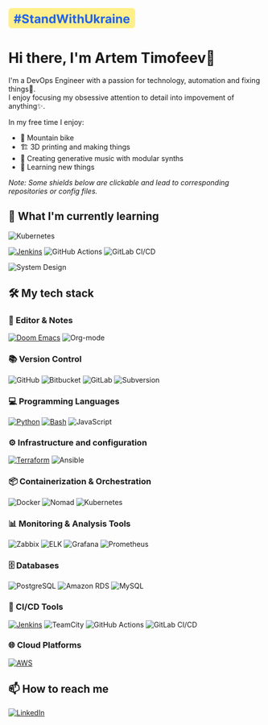 [![Stand With Ukraine](https://raw.githubusercontent.com/vshymanskyy/StandWithUkraine/main/badges/StandWithUkraine.svg)](https://stand-with-ukraine.pp.ua)

# Hi there, I'm Artem Timofeev👋

I'm a DevOps Engineer with a passion for technology, automation and fixing things👷. \
I enjoy focusing my obsessive attention to detail into impovement of anything✨.

In my free time I enjoy:

- 🚵 Mountain bike
- 🏗️ 3D printing and making things
- 🎹 Creating generative music with modular synths
- 📖 Learning new things

<em>Note: Some shields below are clickable and lead to corresponding repositories or config files.</em>

## 🌱 What I'm currently learning

<picture>
  <img alt="Kubernetes" src="https://img.shields.io/badge/-Kubernetes-316ce6?logo=kubernetes&logoColor=white">
</picture>

[![Jenkins](https://img.shields.io/badge/-Jenkins-e4313e?logo=jenkins&logoColor=white)](https://github.com/atimofeev/learning-jenkins)
<picture>
  <img alt="GitHub Actions" src="https://img.shields.io/badge/-GitHub_Actions-278cff?logo=github-actions&logoColor=white">
</picture>
<picture>
  <img alt="GitLab CI/CD" src="https://img.shields.io/badge/-GitLab_CI/CD-FCA121?logo=gitlab&logoColor=e34930">
</picture>

<picture>
  <img alt="System Design" src="https://img.shields.io/badge/-System_Design-000000?logoColor=white">
</picture>

## 🛠️ My tech stack

### 📝 Editor & Notes

[![Doom Emacs](https://img.shields.io/badge/-Doom_Emacs-8558b7?logo=gnu-emacs&logoColor=3b1b54)](https://github.com/atimofeev/dotfiles/tree/main/doom)
<picture>
  <img alt="Org-mode" src="https://img.shields.io/badge/-Org_Mode-8558b7?logo=Org&logoColor=77aa99">
</picture>

### 📚 Version Control

<picture>
  <img alt="GitHub" src="https://img.shields.io/badge/-GitHub-000000?logo=GitHub">
</picture>
<picture>
  <img alt="Bitbucket" src="https://img.shields.io/badge/-Bitbucket-155bcb?logo=bitbucket&logoColor=white">
</picture>
<picture>
  <img alt="GitLab" src="https://img.shields.io/badge/-GitLab-FCA121?logo=gitlab&logoColor=e34930">
</picture>
<picture>
  <img alt="Subversion" src="https://img.shields.io/badge/-Subversion-849fcb?logo=subversion&logoColor=white">
</picture>

### 💻 Programming Languages

[![Python](https://img.shields.io/badge/-Python-346c99?logo=python&logoColor=ffcd3a)](https://github.com/atimofeev/learning-python)
[![Bash](https://img.shields.io/badge/-Bash-232c34?logo=gnu-bash&logoColor=4ca920)](https://github.com/atimofeev/dotfiles)
<picture>
  <img alt="JavaScript" src="https://img.shields.io/badge/-JavaScript-efd81d?logo=JavaScript&logoColor=000000">
</picture>

### ⚙️ Infrastructure and configuration

[![Terraform](https://img.shields.io/badge/-Terraform-7b42bc?logo=terraform&logoColor=white)](https://github.com/atimofeev/learning-terraform)
<picture>
  <img alt="Ansible" src="https://img.shields.io/badge/-Ansible-EE0000?logo=ansible&logoColor=151515">
</picture>

### 📦 Containerization & Orchestration

<picture>
  <img alt="Docker" src="https://img.shields.io/badge/-Docker-086dd7?logo=docker&logoColor=white">
</picture>
<picture>
  <img alt="Nomad" src="https://img.shields.io/badge/-Nomad-2cbc85?logo=hashicorp&logoColor=black">
</picture>
<picture>
  <img alt="Kubernetes" src="https://img.shields.io/badge/-Kubernetes-316ce6?logo=kubernetes&logoColor=white">
</picture>

### 📊 Monitoring & Analysis Tools

<picture>
  <img alt="Zabbix" src="https://img.shields.io/badge/-Zabbix-cd0000?logo=zotero&logoColor=white">
</picture>
<picture>
  <img alt="ELK" src="https://img.shields.io/badge/-ELK-38bfb0?logo=elasticsearch&logoColor=f0c000">
</picture>
<picture>
  <img alt="Grafana" src="https://img.shields.io/badge/-Grafana-f05a23?logo=grafana&logoColor=fbc803">
</picture>
<picture>
  <img alt="Prometheus" src="https://img.shields.io/badge/-Prometheus-e0502c?logo=prometheus&logoColor=ffffff">
</picture>

### 🗄️ Databases

<picture>
  <img alt="PostgreSQL" src="https://img.shields.io/badge/-PostgreSQL-396c94?logo=postgresql&logoColor=white">
</picture>
<picture>
  <img alt="Amazon RDS" src="https://img.shields.io/badge/-Amazon%20RDS-ff9c08?logo=amazonrds&logoColor=21405c">
</picture>
<picture>
  <img alt="MySQL" src="https://img.shields.io/badge/-MySQL-396c94?logo=mysql&logoColor=e48e00">
</picture>

### 🚀 CI/CD Tools

[![Jenkins](https://img.shields.io/badge/-Jenkins-e4313e?logo=jenkins&logoColor=white)](https://github.com/atimofeev/learning-jenkins)
<picture>
  <img alt="TeamCity" src="https://img.shields.io/badge/-TeamCity-000000?logo=teamcity&logoColor=05b3ed">
</picture>
<picture>
  <img alt="GitHub Actions" src="https://img.shields.io/badge/-GitHub_Actions-278cff?logo=github-actions&logoColor=white">
</picture>
<picture>
  <img alt="GitLab CI/CD" src="https://img.shields.io/badge/-GitLab_CI/CD-FCA121?logo=gitlab&logoColor=e34930">
</picture>

### 🌐 Cloud Platforms

[![AWS](https://img.shields.io/badge/-AWS-ff9c08?logo=amazon-aws&logoColor=2c3644)](https://github.com/atimofeev/learning-terraform)

## 📫 How to reach me

[![LinkedIn](https://img.shields.io/badge/LinkedIn-Artem_Timofeev-0a66c2?logo=linkedin&logoColor=0a66c2)](https://www.linkedin.com/in/artem-timofeev-240b7a14b/)
